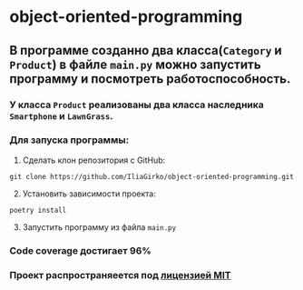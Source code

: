 # object-oriented-programming

## В программе созданно два класса(`Category` и `Product`) в файле `main.py` можно запустить программу и посмотреть работоспособность.
### У класса `Product` реализованы два класса наследника `Smartphone` и `LawnGrass`.


### Для запуска программы:
1. Сделать клон репозитория с GitHub:
```
git clone https://github.com/IliaGirko/object-oriented-programming.git
```
2. Установить зависимости проекта:
```
poetry install
```
3. Запустить программу из файла `main.py`


### Code coverage достигает 96%

### Проект распространяеется под [лицензией MIT](https://github.com/git/git-scm.com/blob/main/MIT-LICENSE.txt)